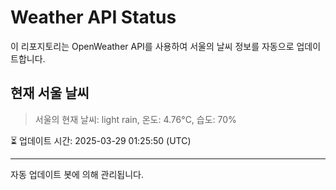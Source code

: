 
# Weather API Status

이 리포지토리는 OpenWeather API를 사용하여 서울의 날씨 정보를 자동으로 업데이트합니다.

## 현재 서울 날씨
> 서울의 현재 날씨: light rain, 온도: 4.76°C, 습도: 70%

⏳ 업데이트 시간: 2025-03-29 01:25:50 (UTC)

---
자동 업데이트 봇에 의해 관리됩니다.
